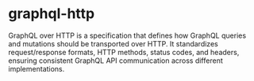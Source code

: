 # graphql-http

GraphQL over HTTP is a specification that defines how GraphQL queries and mutations should be transported over HTTP. It standardizes request/response formats, HTTP methods, status codes, and headers, ensuring consistent GraphQL API communication across different implementations.